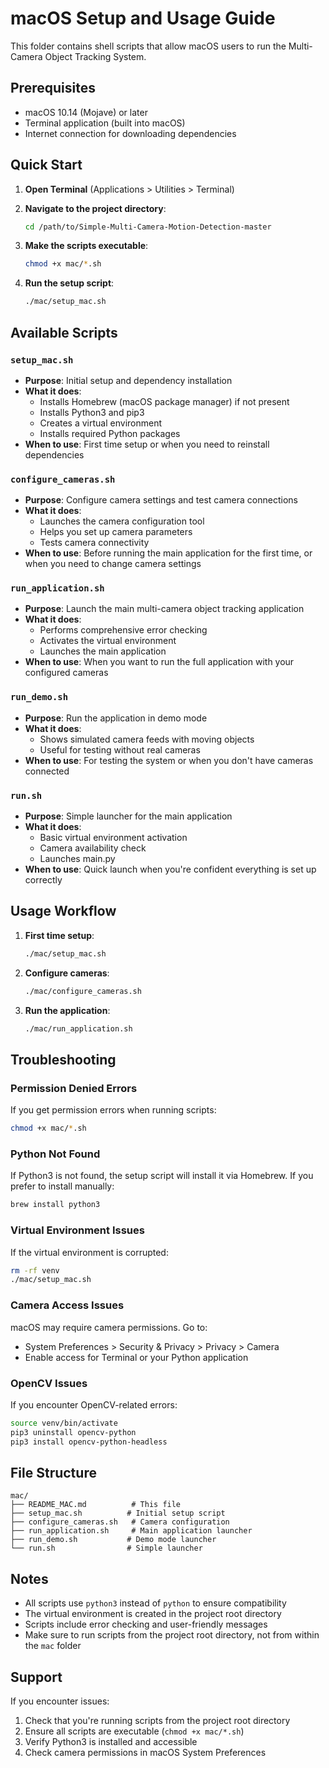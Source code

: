 # macOS Setup and Usage Guide

This folder contains shell scripts that allow macOS users to run the Multi-Camera Object Tracking System.

## Prerequisites

- macOS 10.14 (Mojave) or later
- Terminal application (built into macOS)
- Internet connection for downloading dependencies

## Quick Start

1. **Open Terminal** (Applications > Utilities > Terminal)

2. **Navigate to the project directory**:
   ```bash
   cd /path/to/Simple-Multi-Camera-Motion-Detection-master
   ```

3. **Make the scripts executable**:
   ```bash
   chmod +x mac/*.sh
   ```

4. **Run the setup script**:
   ```bash
   ./mac/setup_mac.sh
   ```

## Available Scripts

### `setup_mac.sh`
- **Purpose**: Initial setup and dependency installation
- **What it does**:
  - Installs Homebrew (macOS package manager) if not present
  - Installs Python3 and pip3
  - Creates a virtual environment
  - Installs required Python packages
- **When to use**: First time setup or when you need to reinstall dependencies

### `configure_cameras.sh`
- **Purpose**: Configure camera settings and test camera connections
- **What it does**:
  - Launches the camera configuration tool
  - Helps you set up camera parameters
  - Tests camera connectivity
- **When to use**: Before running the main application for the first time, or when you need to change camera settings

### `run_application.sh`
- **Purpose**: Launch the main multi-camera object tracking application
- **What it does**:
  - Performs comprehensive error checking
  - Activates the virtual environment
  - Launches the main application
- **When to use**: When you want to run the full application with your configured cameras

### `run_demo.sh`
- **Purpose**: Run the application in demo mode
- **What it does**:
  - Shows simulated camera feeds with moving objects
  - Useful for testing without real cameras
- **When to use**: For testing the system or when you don't have cameras connected

### `run.sh`
- **Purpose**: Simple launcher for the main application
- **What it does**:
  - Basic virtual environment activation
  - Camera availability check
  - Launches main.py
- **When to use**: Quick launch when you're confident everything is set up correctly

## Usage Workflow

1. **First time setup**:
   ```bash
   ./mac/setup_mac.sh
   ```

2. **Configure cameras**:
   ```bash
   ./mac/configure_cameras.sh
   ```

3. **Run the application**:
   ```bash
   ./mac/run_application.sh
   ```

## Troubleshooting

### Permission Denied Errors
If you get permission errors when running scripts:
```bash
chmod +x mac/*.sh
```

### Python Not Found
If Python3 is not found, the setup script will install it via Homebrew. If you prefer to install manually:
```bash
brew install python3
```

### Virtual Environment Issues
If the virtual environment is corrupted:
```bash
rm -rf venv
./mac/setup_mac.sh
```

### Camera Access Issues
macOS may require camera permissions. Go to:
- System Preferences > Security & Privacy > Privacy > Camera
- Enable access for Terminal or your Python application

### OpenCV Issues
If you encounter OpenCV-related errors:
```bash
source venv/bin/activate
pip3 uninstall opencv-python
pip3 install opencv-python-headless
```

## File Structure

```
mac/
├── README_MAC.md          # This file
├── setup_mac.sh          # Initial setup script
├── configure_cameras.sh   # Camera configuration
├── run_application.sh     # Main application launcher
├── run_demo.sh           # Demo mode launcher
└── run.sh                # Simple launcher
```

## Notes

- All scripts use `python3` instead of `python` to ensure compatibility
- The virtual environment is created in the project root directory
- Scripts include error checking and user-friendly messages
- Make sure to run scripts from the project root directory, not from within the `mac` folder

## Support

If you encounter issues:
1. Check that you're running scripts from the project root directory
2. Ensure all scripts are executable (`chmod +x mac/*.sh`)
3. Verify Python3 is installed and accessible
4. Check camera permissions in macOS System Preferences 